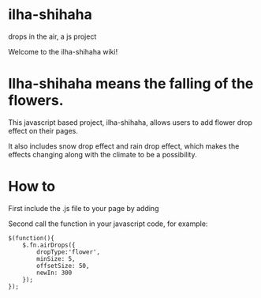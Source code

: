 # ilha-shihaha
drops in the air, a js project

Welcome to the ilha-shihaha wiki!

# Ilha-shihaha means the falling of the flowers.

This javascript based project, ilha-shihaha, allows users to add flower drop effect on their pages.

It also includes snow drop effect and rain drop effect, which makes the effects changing along with the climate to be a possibility.

# How to

First include the .js file to your page by adding <script type="text/javascript" src="src/js/ilha-shihaha/air-drop.min.js"></script>

Second call the function in your javascript code, for example:


    $(function(){
        $.fn.airDrops({
            dropType:'flower',
            minSize: 5,
            offsetSize: 50,
            newIn: 300
        });
    });

